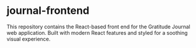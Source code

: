 # journal-frontend
This repository contains the React-based front end for the Gratitude Journal web application. Built with modern React features and styled for a soothing visual experience.
